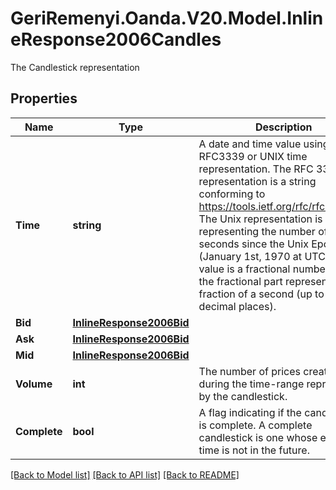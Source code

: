 # GeriRemenyi.Oanda.V20.Model.InlineResponse2006Candles
The Candlestick representation
## Properties

Name | Type | Description | Notes
------------ | ------------- | ------------- | -------------
**Time** | **string** | A date and time value using either RFC3339 or UNIX time representation. The RFC 3339 representation is a string conforming to https://tools.ietf.org/rfc/rfc3339.txt. The Unix representation is a string representing the number of seconds since the Unix Epoch (January 1st, 1970 at UTC). The value is a fractional number, where the fractional part represents a fraction of a second (up to nine decimal places). | [optional] 
**Bid** | [**InlineResponse2006Bid**](InlineResponse2006Bid.md) |  | [optional] 
**Ask** | [**InlineResponse2006Bid**](InlineResponse2006Bid.md) |  | [optional] 
**Mid** | [**InlineResponse2006Bid**](InlineResponse2006Bid.md) |  | [optional] 
**Volume** | **int** | The number of prices created during the time-range represented by the candlestick. | [optional] 
**Complete** | **bool** | A flag indicating if the candlestick is complete. A complete candlestick is one whose ending time is not in the future. | [optional] 

[[Back to Model list]](../README.md#documentation-for-models) [[Back to API list]](../README.md#documentation-for-api-endpoints) [[Back to README]](../README.md)

